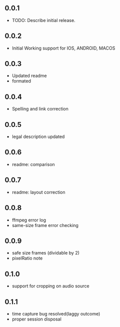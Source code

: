 ## 0.0.1

* TODO: Describe initial release.

## 0.0.2

* Initial Working support for IOS, ANDROID, MACOS

## 0.0.3

* Updated readme
* formated

## 0.0.4

* Spelling and link correction

## 0.0.5

* legal description updated

## 0.0.6

* readme: comparison

## 0.0.7

* readme: layout correction

## 0.0.8

* ffmpeg error log
* same-size frame error checking

## 0.0.9

* safe size frames (dividable by 2)
* pixelRatio note

## 0.1.0

* support for cropping on audio source

## 0.1.1

* time capture bug resolved(laggy outcome)
* proper session disposal

